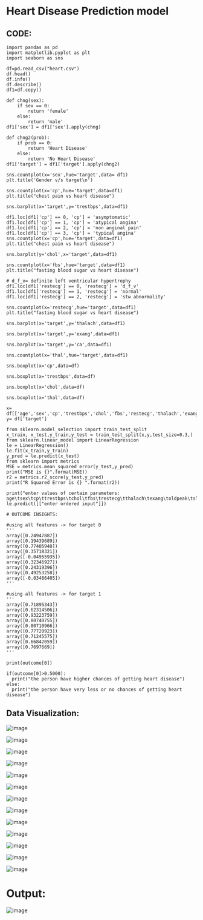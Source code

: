 # Heart Disease Prediction model

## CODE:
```
import pandas as pd
import matplotlib.pyplot as plt
import seaborn as sns

df=pd.read_csv("heart.csv")
df.head()
df.info()
df.describe()
df1=df.copy()

def chng(sex):
    if sex == 0:
        return 'female'
    else:
        return 'male'
df1['sex'] = df1['sex'].apply(chng)

def chng2(prob):
    if prob == 0:
        return 'Heart Disease'
    else:
        return 'No Heart Disease'
df1['target'] = df1['target'].apply(chng2)

sns.countplot(x='sex',hue='target',data= df1)
plt.title('Gender v/s target\n')

sns.countplot(x='cp',hue='target',data=df1)
plt.title("chest pain vs heart disease")

sns.barplot(x='target',y='trestbps',data=df1)

df1.loc[df1['cp'] == 0, 'cp'] = 'asymptomatic'
df1.loc[df1['cp'] == 1, 'cp'] = 'atypical angina'
df1.loc[df1['cp'] == 2, 'cp'] = 'non anginal pain'
df1.loc[df1['cp'] == 3, 'cp'] = 'typical angina'
sns.countplot(x='cp',hue='target',data=df1)
plt.title("chest pain vs heart disease")

sns.barplot(y='chol',x='target',data=df1)

sns.countplot(x='fbs',hue='target',data=df1)
plt.title("fasting blood sugar vs heart disease")

# d_f_v= definite left ventricular hypertrophy
df1.loc[df1['restecg'] == 0, 'restecg'] = 'd_f_v'
df1.loc[df1['restecg'] == 1, 'restecg'] = 'normal'
df1.loc[df1['restecg'] == 2, 'restecg'] = 'stw abnormality'

sns.countplot(x='restecg',hue='target',data=df1)
plt.title("fasting blood sugar vs heart disease")

sns.barplot(x='target',y='thalach',data=df1)

sns.barplot(x='target',y='exang',data=df1)

sns.barplot(x='target',y='ca',data=df1)

sns.countplot(x='thal',hue='target',data=df1)

sns.boxplot(x='cp',data=df)

sns.boxplot(x='trestbps',data=df)

sns.boxplot(x='chol',data=df)

sns.boxplot(x='thal',data=df)

x= df[['age','sex','cp','trestbps','chol','fbs','restecg','thalach','exang','oldpeak','slope','ca','thal']]
y= df['target']

from sklearn.model_selection import train_test_split
x_train, x_test,y_train,y_test = train_test_split(x,y,test_size=0.3,)
from sklearn.linear_model import LinearRegression
le = LinearRegression()
le.fit(x_train,y_train)
y_pred = le.predict(x_test)
from sklearn import metrics
MSE = metrics.mean_squared_error(y_test,y_pred)
print("MSE is {}".format(MSE))
r2 = metrics.r2_score(y_test,y_pred)
print("R Squared Error is {} ".format(r2))

print("enter values of certain parameters: age\tsex\tcp\ttrestbps\tchol\tfbs\trestecg\tthalach\texang\toldpeak\tslope\tca\tthal")
le.predict([["enter ordered input"]])

# OUTCOME INSIGHTS:

#using all features -> for target 0
'''
array([0.24947887])
array([0.19439689])
array([0.77405948])
array([0.35718321])
array([-0.04955935])
array([0.32346927])
array([0.24319396])
array([0.49253258])
array([-0.03486405])
'''

#using all features -> for target 1
'''
array([0.71895343])
array([0.62314506])
array([0.93223759])
array([0.80740755])
array([0.80710966])
array([0.77720923])
array([0.71245575])
array([0.66842059])
array([0.7697669])
'''

print(outcome[0])

if(outcome[0]>0.5000):
  print("the person have higher chances of getting heart disease")
else:
  print("the person have very less or no chances of getting heart disease")
```

## Data Visualization:
![image](https://user-images.githubusercontent.com/94154683/202077612-ac56c8b1-aeb7-49ec-bba2-faf45500859f.png)

![image](https://user-images.githubusercontent.com/94154683/202077654-e5e82e5e-43cd-4e68-b437-3e68acfc55c5.png)

![image](https://user-images.githubusercontent.com/94154683/202077680-13fbed25-3e33-4812-be35-918589b34ed6.png)

![image](https://user-images.githubusercontent.com/94154683/202077026-9239cdb4-9dda-438e-9889-044f7bfc953f.png)

![image](https://user-images.githubusercontent.com/94154683/202077156-cb0e960b-20da-43af-b30a-8c91cdb95511.png)

![image](https://user-images.githubusercontent.com/94154683/202077218-c0db0b52-7f6a-43fa-ac4c-4d905d3cc2b5.png)

![image](https://user-images.githubusercontent.com/94154683/202077248-10e69bda-b172-41ef-969c-db8202a90d33.png)

![image](https://user-images.githubusercontent.com/94154683/202077274-6a7818ca-0096-410e-995e-1759f8559e03.png)

![image](https://user-images.githubusercontent.com/94154683/202077312-a19afe97-fe86-47d6-b4ae-e688a2c0c906.png)

![image](https://user-images.githubusercontent.com/94154683/202077341-4478d387-f624-4e2e-93ab-0c124b200a85.png)

![image](https://user-images.githubusercontent.com/94154683/202077410-c24b9a5e-205a-483e-9853-d2047349e3a1.png)

![image](https://user-images.githubusercontent.com/94154683/202077456-aa7923aa-865e-455e-b9c2-4e54051b97b4.png)

![image](https://user-images.githubusercontent.com/94154683/202077497-e7839db0-cfe2-43d3-b264-92262bc125db.png)

# Output:
![image](https://user-images.githubusercontent.com/94154683/202077848-12b20c27-2476-4dda-a3e0-eb6db7884d7a.png)
